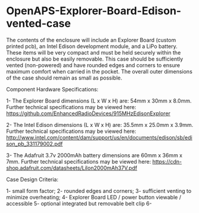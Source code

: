 # OpenAPS-Explorer-Board-Edison-vented-case

The contents of the enclosure will include an Explorer Board (custom printed pcb), an Intel Edison development module, and a LiPo battery. These items will be very compact and must be held securely within the enclosure but also be easily removable. This case should be sufficiently vented (non-powered) and have rounded edges and corners to ensure maximum comfort when carried in the pocket. The overall outer dimensions of the case should remain as small as possible.

Component Hardware Specifications:

1- The Explorer Board dimensions (L x W x H) are: 54mm x 30mm x 8.0mm. Further technical specifications may be viewed here: https://github.com/EnhancedRadioDevices/915MHzEdisonExplorer

2- The Intel Edison dimensions (L x W x H) are: 35.5mm x 25.0mm x 3.9mm. Further technical specifications may be viewed here: http://www.intel.com/content/dam/support/us/en/documents/edison/sb/edison_pb_331179002.pdf

3- The Adafruit 3.7v 2000mAh battery dimensions are 60mm x 36mm x 7mm. Further technical specifications may be viewed here: https://cdn-shop.adafruit.com/datasheets/LiIon2000mAh37V.pdf

Case Design Criteria:

1- small form factor;
2- rounded edges and corners;
3- sufficient venting to minimize overheating;
4- Explorer Board LED / power button viewable / accessible
5- optional integrated but removable belt clip
6- 
